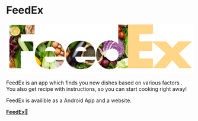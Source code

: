 # FeedEx

![](https://github.com/Zpoof/HacWeek/blob/main/Logo.png)

FeedEx is an app which finds you new dishes based on various factors . 
You also get recipe with instructions, so you can start cooking right away!

FeedEx is availible as a Android App and a website.

[**FeedEx**](https://share.streamlit.io/zpoof/hacweek/main):sandwich:	
